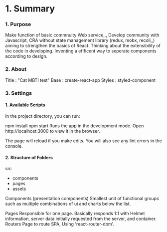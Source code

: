 # 1. Summary

### 1. Purpose
Make function of basic commnuity Web service,,,
Develop community with Javascript, CRA without state management library (redux, mobx, recoli,,) aiming to strengthen the basics of React.
Thinking about the extensibility of the code in developing.
Inventing a efificent way to seperate components according to design.

### 2. About
Title : "Cat MBTI test"
Base : create-react-app
Styles : styled-component

### 3. Settings
#### 1. Available Scripts
In the project directory, you can run:

npm install
npm start
Runs the app in the development mode. Open http://localhost:3000 to view it in the browser.

The page will reload if you make edits. You will also see any lint errors in the console.

#### 2. Structure of Folders
src

- components
- pages
- assets

Components (presentation components)
Smallest unit of functional groups such as multiple combinations of ui and charts below the list.

Pages
Responsible for one page.
Basically responds 1:1 with Helmet information, server data initially requested from the server, and container.
Routers
Page to route SPA, Using 'react-router-dom'.
